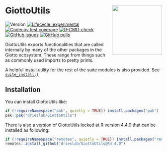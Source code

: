 
<!-- README.md is generated from README.Rmd. Please edit that file -->

# GiottoUtils <img src="man/figures/logo.png" align="right" alt="" width="160" />

<!-- badges: start -->

![Version](https://img.shields.io/github/r-package/v/drieslab/GiottoUtils)
[![Lifecycle:
experimental](https://img.shields.io/badge/lifecycle-experimental-orange.svg)](https://lifecycle.r-lib.org/articles/stages.html#experimental)
[![Codecov test
coverage](https://codecov.io/gh/drieslab/GiottoUtils/branch/dev/graph/badge.svg)](https://app.codecov.io/gh/drieslab/GiottoUtils?branch=dev)
[![R-CMD-check](https://github.com/drieslab/GiottoUtils/actions/workflows/R-CMD-check.yaml/badge.svg)](https://github.com/drieslab/GiottoUtils/actions/workflows/R-CMD-check.yaml)
[![GitHub
issues](https://img.shields.io/github/issues/drieslab/Giotto)](https://github.com/drieslab/Giotto/issues)
[![GitHub
pulls](https://img.shields.io/github/issues-pr/drieslab/GiottoUtils)](https://github.com/drieslab/GiottoUtils/pulls)
<!-- badges: end -->

GiottoUtils exports functionalities that are called internally by many
of the other packages in the Giotto ecosystem. These range from things
such as commonly used imports to pretty prints.

A helpful install utility for the rest of the suite modules is also
provided. See [`suite_install()`](reference/suite_install.html)

## Installation

You can install GiottoUtils like:

``` r
if (!requireNamespace("pak", quietly = TRUE)) install.packages("pak")
pak::pak("drieslab/GiottoUtils")
```

There is also a version of GiottoUtils locked at R version 4.4.0 that
can be installed as following:

``` r
if (!requireNamespace("remotes", quietly = TRUE)) install.packages("remotes")
remotes::install_github("drieslab/GiottoUtils@R4.4.0")
```
